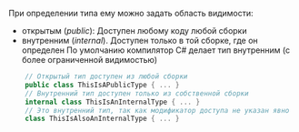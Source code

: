 При определении типа ему можно задать область видимости:
- открытым (*public*):
Доступен любому коду любой сборки
- внутренним (*internal*). 
Доступен только в той сборке, где он определен
По умолчанию компилятор C# делает тип внутренним (с более ограниченной видимостью)

```csharp
	// Открытый тип доступен из любой сборки
	public class ThisIsAPublicType { ... }
	// Внутренний тип доступен только из собственной сборки
	internal class ThisIsAnInternalType { ... }
	// Это внутренний тип, так как модификатор доступа не указан явно
	class ThisIsAlsoAnInternalType { ... }
```
